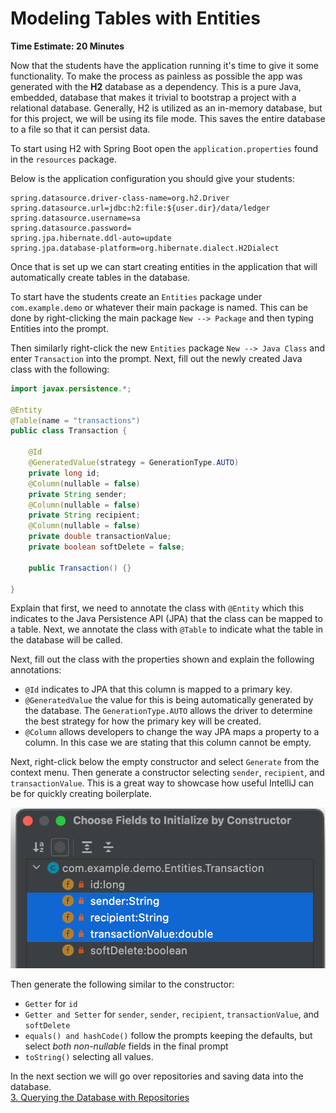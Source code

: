 
# Modeling Tables with Entities
**Time Estimate: 20 Minutes**

Now that the students have the application running it's time to give it some functionality.
To make the process as painless as possible the app was generated with the **H2** database as a
dependency. This is a pure Java, embedded, database that makes it trivial to bootstrap a project with
a relational database. Generally, H2 is utilized as an in-memory database, but for this project, we
will be using its file mode. This saves the entire database to a file so that it can persist data.

To start using H2 with Spring Boot open the  `application.properties` found in
the `resources` package.

Below is the application configuration you should give your students:
```properties
spring.datasource.driver-class-name=org.h2.Driver
spring.datasource.url=jdbc:h2:file:${user.dir}/data/ledger
spring.datasource.username=sa
spring.datasource.password=
spring.jpa.hibernate.ddl-auto=update
spring.jpa.database-platform=org.hibernate.dialect.H2Dialect
```

Once that is set up we can start creating entities in the application that will automatically
create tables in the database.

To start have the students create an `Entities` package under `com.example.demo` or whatever their
main package is named. This can be done by right-clicking the main package `New --> Package` and
then typing Entities into the prompt.

Then similarly right-click the new `Entities` package `New --> Java Class` and enter `Transaction`
into the prompt.  Next, fill out the newly created Java class with the following:

```java
import javax.persistence.*;

@Entity
@Table(name = "transactions")
public class Transaction {

    @Id
    @GeneratedValue(strategy = GenerationType.AUTO)
    private long id;
    @Column(nullable = false)
    private String sender;
    @Column(nullable = false)
    private String recipient;
    @Column(nullable = false)
    private double transactionValue;
    private boolean softDelete = false;

    public Transaction() {}

}
```

Explain that first, we need to annotate the class with `@Entity` which this indicates to the Java
Persistence API (JPA) that the class can be mapped to a table. Next, we annotate the class with
`@Table` to indicate what the table in the database will be called.

Next, fill out the class with the properties shown and explain the following annotations:
* `@Id` indicates to JPA that this column is mapped to a primary key.
* `@GeneratedValue` the value for this is being automatically generated by the database.
  The `GenerationType.AUTO` allows the driver to determine the best strategy for how the
  primary key will be created.
* `@Column` allows developers to change the way JPA maps a property to a column. In this case we
  are stating that this column cannot be empty.

Next, right-click below the empty constructor and select `Generate` from the context menu. Then
generate a constructor selecting `sender`, `recipient`, and `transactionValue`.  This is a great way
to showcase how useful IntelliJ can be for quickly creating boilerplate.

![Prompt for Constructor Generation](../images/Generate%20Constructor.png)

Then generate the following similar to the constructor:
* `Getter` for `id`
* `Getter and Setter` for `sender`, `sender`, `recipient`, `transactionValue`, and `softDelete`
* `equals() and hashCode()` follow the prompts keeping the defaults, but select *both non-nullable* fields
  in the final prompt
* `toString()` selecting all values.

In the next section we will go over repositories and saving data into the database.  
[3. Querying the Database with Repositories](3-repositories.md)  
